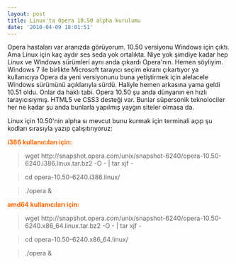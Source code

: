 ```yaml
---
layout: post
title: Linux'ta Opera 10.50 alpha kurulumu
date: '2010-04-09 18:01:51'
---
```


Opera hastaları var aranızda görüyorum. 10.50 versiyonu Windows için çıktı. Ama Linux için kaç aydır ses seda yok ortalıkta. Niye yok şimdiye kadar hep Linux ve Windows sürümleri aynı anda çıkardı Opera'nın. Hemen söyliyim. Windows 7 ile birlikte Microsoft tarayıcı seçim ekranı çıkartıyor ya kullanıcıya Opera da yeni versiyonunu buna yetiştirmek için alelacele Windows sürümünü açıklarıyla sürdü. Haliyle hemen arkasına yama geldi 10.51 oldu. Onlar da haklı tabi. Opera 10.50 şu anda dünyanın en hızlı tarayıcısıymış. HTML5 ve CSS3 desteği var. Bunlar süpersonik teknolociler her ne kadar şu anda bunlarla yapılmış yaygın siteler olmasa da.

Linux için 10.50'nin alpha sı mevcut bunu kurmak için terminali açıp şu kodları sırasıyla yazıp çalışıtırıyoruz:

<strong><span style="color: #ff6600;">i386 kullanıcıları için:</span></strong>
<blockquote>wget http://snapshot.opera.com/unix/snapshot-6240/opera-10.50-6240.i386.linux.tar.bz2 -O - | tar xjf -</blockquote>
<blockquote>cd opera-10.50-6240.i386.linux/</blockquote>
<blockquote>./opera &amp;</blockquote>
<span style="color: #ff6600;"><strong>amd64 kullanıcıları için:</strong></span>
<blockquote>wget http://snapshot.opera.com/unix/snapshot-6240/opera-10.50-6240.x86_64.linux.tar.bz2 -O - | tar xjf -</blockquote>
<blockquote>cd opera-10.50-6240.x86_64.linux/</blockquote>
<blockquote>./opera &amp;</blockquote>